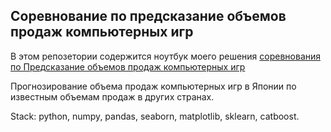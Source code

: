 ## Соревнование по предсказание объемов продаж компьютерных игр

В этом репозетории содержится ноутбук моего решения [соревнования по Предсказание объемов продаж компьютерных игр](https://www.kaggle.com/competitions/findata-videogames)

Прогнозирование объема продаж компьютерных игр в Японии по известным объемам продаж в других странах.

Stack: python, numpy, pandas, seaborn, matplotlib, sklearn, catboost.